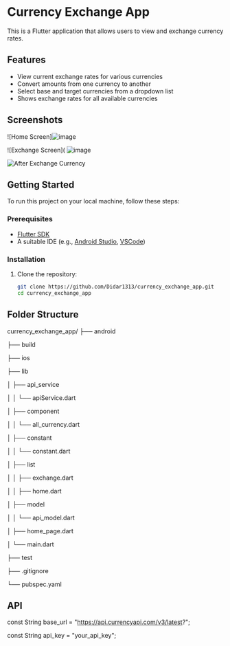 # Currency Exchange App

This is a Flutter application that allows users to view and exchange currency rates.

## Features

- View current exchange rates for various currencies
- Convert amounts from one currency to another
- Select base and target currencies from a dropdown list
- Shows exchange rates for all available currencies

## Screenshots

![Home Screen]![image](https://github.com/Didar1313/currency_exchange_app/assets/73778140/f77f727a-9e42-4817-993c-3a33c4a9b4c8)

![Exchange Screen](
![image](https://github.com/Didar1313/currency_exchange_app/assets/73778140/379330c8-46b2-490b-be78-2ab8c210fc32)

![After Exchange Currency](![image](https://github.com/Didar1313/currency_exchange_app/assets/73778140/95836a9f-7a24-4a43-82d9-2c725c138678)
)

## Getting Started

To run this project on your local machine, follow these steps:

### Prerequisites

- [Flutter SDK](https://flutter.dev/docs/get-started/install)
- A suitable IDE (e.g., [Android Studio](https://developer.android.com/studio), [VSCode](https://code.visualstudio.com/))

### Installation

1. Clone the repository:
   ```bash
   git clone https://github.com/Didar1313/currency_exchange_app.git
   cd currency_exchange_app
   
## Folder Structure

currency_exchange_app/
├── android

├── build

├── ios

├── lib

│   ├── api_service

│   │   └── apiService.dart

│   ├── component

│   │   └── all_currency.dart

│   ├── constant

│   │   └── constant.dart

│   ├── list

│   │   ├── exchange.dart

│   │   ├── home.dart

│   ├── model

│   │   └── api_model.dart

│   ├── home_page.dart

│   └── main.dart

├── test

├── .gitignore

└── pubspec.yaml


## API

const String base_url = "https://api.currencyapi.com/v3/latest?";

const String api_key = "your_api_key";

